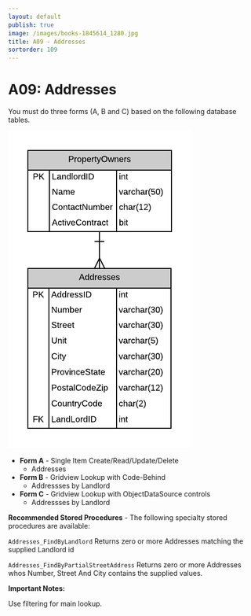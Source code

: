 ```yaml
---
layout: default
publish: true
image: /images/books-1845614_1280.jpg
title: A09 - Addresses
sortorder: 109
---
```

# A09: Addresses

You must do three forms (A, B and C) based on the following database tables.

![](A09.png)

- **Form A** - Single Item Create/Read/Update/Delete
  - Addresses
- **Form B** - Gridview Lookup with Code-Behind
  - Addressses by Landlord 
- **Form C** - Gridview Lookup with ObjectDataSource controls
  - Addressses by Landlord

**Recommended Stored Procedures** - The following specialty stored procedures are available:

`Addresses_FindByLandlord` Returns zero or more Addresses matching the supplied Landlord id

`Addresses_FindByPartialStreetAddress` Returns zero or more Addresses whos Number, Street And City contains the supplied values.

**Important Notes:** 

Use filtering for main lookup.
